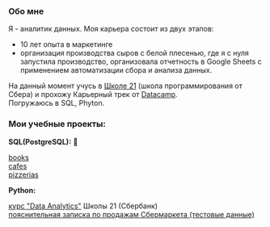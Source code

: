 ### Обо мне  
Я - аналитик данных. Моя карьера состоит из двух этапов:
- 10 лет опыта в маркетинге
- организация производства сыров с белой плесенью, где я с нуля запустила производство, организовала отчетность в Google Sheets с применением автоматизации сбора и анализа данных.
  
На данный момент учусь в [Школе 21](https://21-school.ru/) (школа программирования от Сбера) и прохожу Карьерный трек от [Datacamp](datacamp.com).    
Погружаюсь в SQL, Phyton.

### Мои учебные проекты:

**SQL(PostgreSQL):** 🐘 

[books](https://github.com/habbena/SQL/tree/main/books)  
[cafes](https://github.com/habbena/SQL/tree/main/cafe)   
[pizzerias](https://github.com/habbena/SQL/tree/main/pizzeria)  
   
   

**Python:**

[курс "Data Analytics"](https://github.com/habbena/Python/tree/main/21_school/notebooks)  Школы 21 (Сбербанк)    
[пояснительная записка по продажам Сбермаркета (тестовые данные)](https://github.com/habbena/Python/tree/main/Sbermarket_1)




